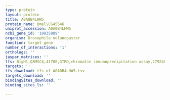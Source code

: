```yaml
---
type: protein
layout: protein
title: A0A0B4LHW5
protein_name: Dmel\CG45546
uniprot_accession: A0A0B4LHW5
ncbi_gene_id: '19835889'
organism: Drosophila melanogaster
function: target gene
number_of_interactions: '1'
orthologs: ''
jaspar_matrices: ''
tfs: BigH1,Q8MSC4,41780,GTRD,chromatin immunoprecipitation assay,27924024%5Buid%5D,No
targets: ''
tfs_download: tfs_of_A0A0B4LHW5.tsv
targets_download: ''
bindingSites_download: ''
binding_sites_ls: ''

---
```

